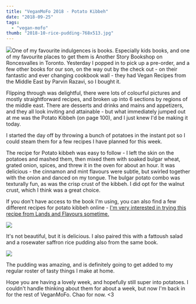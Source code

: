 ```yaml
---
title: "VeganMoFo 2018 - Potato Kibbeh"
date: "2018-09-25"
tags:
  - "vegan-mofo"
thumb: "2018-10-rice-pudding-768x513.jpg"
---
```


![](images/vegan-recipes-from-the-middle-east-min-225x300.jpg)One of my favourite indulgences is books. Especially kids books, and one of my favourite places to get them is Another Story Bookshop on Roncesvalles in Toronto. Yesterday I popped in to pick up a pre-order, and a few other books for our son, on the way out by the check out - on their fantastic and ever changing cookbook wall - they had Vegan Recipes from the Middle East by Parvin Razavi, so I bought it.

Flipping through was delightful, there were lots of colourful pictures and mostly straightforward recipes, and broken up into 6 sections by regions of the middle east. There are desserts and drinks and mains and appetizers, and they all look inviting and attainable - but what immediately jumped out at me was the Potato Kibbeh (on page 100), and I just knew I'd be making it today.

I started the day off by throwing a bunch of potatoes in the instant pot so I could steam them for a few recipes I have planned for this week.

The recipe for Potato kibbeh was easy to follow - I left the skin on the potatoes and mashed them, then mixed them with soaked bulgar wheat, grated onion, spices, and threw it in the oven for about an hour. It was delicious - the cinnamon and mint flavours were subtle, but swirled together with the onion and danced on my tongue. The bulgar potato combo was texturally fun, as was the crisp crust of the kibbeh. I did opt for the walnut crust, which I think was a great choice.

If you don't have access to the book I'm using, you can also find a few different recipes for potato kibbeh online - [I'm very interested in trying this recipe from Lands and Flavours sometime.](http://www.landsandflavors.com/baked-potato-kibbeh/)

![](images/IMG_20180924_184431-min-1024x576.jpg)

It's not beautiful, but it is delicious. I also paired this with a fattoush salad and a rosewater saffron rice pudding also from the same book.

![](images/rice-pudding-1024x684.jpg)

The pudding was amazing, and is definitely going to get added to my regular roster of tasty things I make at home.

Hope you are having a lovely week, and hopefully still super into potatoes. I couldn't handle thinking about them for about a week, but now I'm back in for the rest of VeganMoFo. Chao for now. <3
